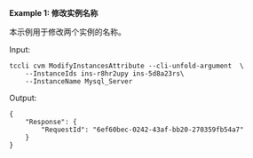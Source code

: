 **Example 1: 修改实例名称**

本示例用于修改两个实例的名称。

Input: 

```
tccli cvm ModifyInstancesAttribute --cli-unfold-argument  \
    --InstanceIds ins-r8hr2upy ins-5d8a23rs\
    --InstanceName Mysql_Server
```

Output: 
```
{
    "Response": {
        "RequestId": "6ef60bec-0242-43af-bb20-270359fb54a7"
    }
}
```

